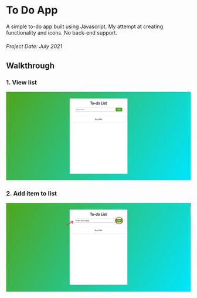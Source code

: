 # To Do App

A simple to-do app built using Javascript. My attempt at creating functionality and icons. No back-end support.

###### Project Date: July 2021

## Walkthrough

### 1. View list

![item list](./screenshots/todo-view-list.png)

### 2. Add item to list

![add item](./screenshots/todo-add-item.png)
